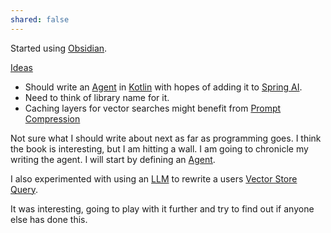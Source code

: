 ```yaml
---
shared: false
---
```



Started using [Obsidian](Obsidian.md).

[Ideas](Ideas.md)
- Should write an [Agent](./Agent.md) in [Kotlin](./Kotlin.md) with hopes of adding it to [Spring AI](Spring%20AI.md). 
- Need to think of library name for it.
- Caching layers for vector searches might benefit from [Prompt Compression](./Prompt%20Compression.md)

Not sure what I should write about next as far as programming goes. I think the book is interesting, but I am hitting a wall. I am going to chronicle my writing the agent. I will start by defining an [Agent](./Agent.md).

I also experimented with using an [LLM](./LLM.md) to rewrite a users [Vector Store](Vector%20Store.md) [Query](Query.md).

It was interesting, going to play with it further and try to find out if anyone else has done this.
